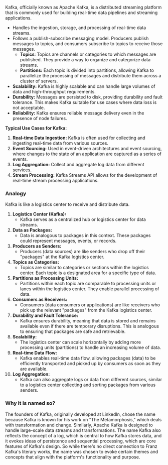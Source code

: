Kafka, officially known as Apache Kafka, is a distributed streaming platform that is commonly used for building real-time data pipelines and streaming applications.

- Handles the ingestion, storage, and processing of real-time data streams.
- Follows a publish-subscribe messaging model. Producers publish messages to topics, and consumers subscribe to topics to receive those messages.
	- **Topics**: Topics are channels or categories to which messages are published. They provide a way to organize and categorize data streams.
	- **Partitions:** Each topic is divided into partitions, allowing Kafka to parallelize the processing of messages and distribute them across a cluster of servers.
- **Scalability:** Kafka is highly scalable and can handle large volumes of data and high-throughput requirements.
- **Durability:** Messages are persisted to disk, providing durability and fault tolerance. This makes Kafka suitable for use cases where data loss is not acceptable.
- **Reliability:** Kafka ensures reliable message delivery even in the presence of node failures.

**Typical Use Cases for Kafka:**
1. **Real-time Data Ingestion:** Kafka is often used for collecting and ingesting real-time data from various sources.
2. **Event Sourcing:** Used in event-driven architectures and event sourcing, where changes to the state of an application are captured as a series of events.
3. **Log Aggregation:** Collect and aggregate log data from different services.
4. **Stream Processing:** Kafka Streams API allows for the development of real-time stream processing applications.

### Analogy
Kafka is like a logistics center to receive and distribute data.
1. **Logistics Center (Kafka):**
	- Kafka serves as a centralized hub or logistics center for data streams.
2. **Data as Packages:**
    - Data is analogous to packages in this context. These packages could represent messages, events, or records.
3. **Producers as Senders:**
    - Producers (data sources) are like senders who drop off their "packages" at the Kafka logistics center.
4. **Topics as Categories:**
    - Topics are similar to categories or sections within the logistics center. Each topic is a designated area for a specific type of data.
5. **Partitions as Processing Units:**
    - Partitions within each topic are comparable to processing units or lanes within the logistics center. They enable parallel processing of data.
6. **Consumers as Receivers:**
    - Consumers (data consumers or applications) are like receivers who pick up the relevant "packages" from the Kafka logistics center.
7. **Durability and Fault Tolerance:**
    - Kafka ensures durability, meaning that data is stored and remains available even if there are temporary disruptions. This is analogous to ensuring that packages are safe and retrievable.
8. **Scalability:**
    - The logistics center can scale horizontally by adding more processing units (partitions) to handle an increasing volume of data.
9. **Real-time Data Flow:**
    - Kafka enables real-time data flow, allowing packages (data) to be efficiently transported and picked up by consumers as soon as they are available.
10. **Log Aggregation:**
    - Kafka can also aggregate logs or data from different sources, similar to a logistics center collecting and sorting packages from various senders.

### Why it is named so?
The founders of Kafka, originally developed at LinkedIn, chose the name because Kafka is known for his work on "The Metamorphosis," which deals with transformation and change. Similarly, Apache Kafka is designed to handle large-scale data streams and transformations. The name Kafka also reflects the concept of a log, which is central to how Kafka stores data, and it evokes ideas of persistence and sequential processing, which are core features of Kafka's design. So while there's no direct connection to Franz Kafka's literary works, the name was chosen to evoke certain themes and concepts that align with the platform's functionality and purpose.